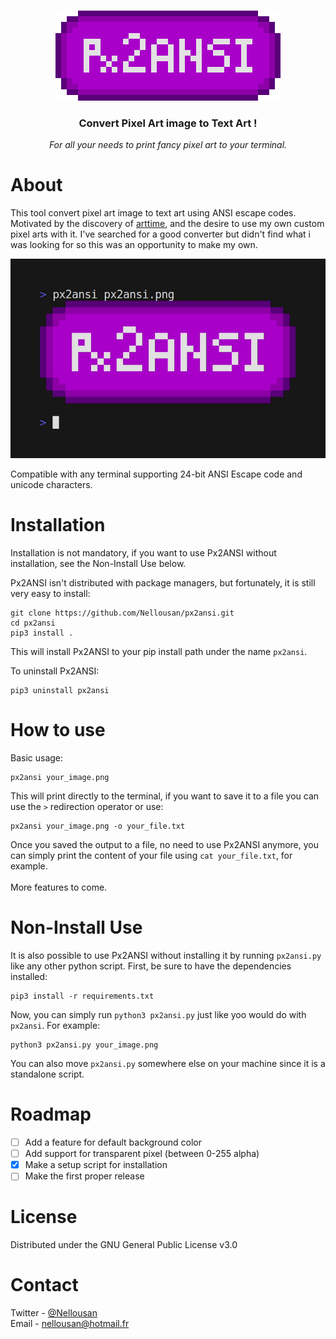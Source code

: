 <br>
<p align="center">
<img width="360" height="144" src=".github/px2ansi.png">
</p>
<h3 align="center">Convert Pixel Art image to Text Art !</h3>
<p align="center"><i>
For all your needs to print fancy pixel art to your terminal.
</i></p>

# About

This tool convert pixel art image to text art using ANSI escape codes.
Motivated by the discovery of [arttime](https://github.com/poetaman/arttime), and the desire to use
my own custom pixel arts with it.
I've searched for a good converter but didn't find what i was looking for so this was an opportunity
to make my own.

<p align="center">
<img width="650" src=".github/demo.gif">
</p>

Compatible with any terminal supporting 24-bit ANSI Escape code and unicode characters.

# Installation

Installation is not mandatory, if you want to use Px2ANSI without installation, see the Non-Install
Use below.

Px2ANSI isn't distributed with package managers, but fortunately, it is still very easy to install:
```
git clone https://github.com/Nellousan/px2ansi.git
cd px2ansi
pip3 install .
```

This will install Px2ANSI to your pip install path under the name `px2ansi`.

To uninstall Px2ANSI:
```
pip3 uninstall px2ansi
```

# How to use

Basic usage:
```
px2ansi your_image.png
```

This will print directly to the terminal, if you want to save it to a file you can use the `>`
redirection operator or use:
```
px2ansi your_image.png -o your_file.txt
```

Once you saved the output to a file, no need to use Px2ANSI anymore, you can simply print the content 
of your file using `cat your_file.txt`, for example.\
<br>
More features to come.

# Non-Install Use

It is also possible to use Px2ANSI without installing it by running `px2ansi.py` like any other python
script.
First, be sure to have the dependencies installed:
```
pip3 install -r requirements.txt
```

Now, you can simply run `python3 px2ansi.py` just like yoo would do with `px2ansi`. For example:
```
python3 px2ansi.py your_image.png
```

You can also move `px2ansi.py` somewhere else on your machine since it is a standalone script.

# Roadmap

- [ ] Add a feature for default background color
- [ ] Add support for transparent pixel (between 0-255 alpha)
- [x] Make a setup script for installation
- [ ] Make the first proper release

# License

Distributed under the GNU General Public License v3.0

# Contact

Twitter - [@Nellousan](https://twitter.com/Nellousan)\
Email - nellousan@hotmail.fr